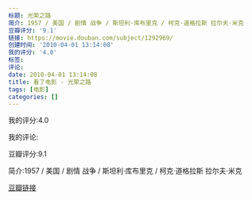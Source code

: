 ```yaml
---
标题: 光荣之路
简介: 1957 / 美国 / 剧情 战争 / 斯坦利·库布里克 / 柯克·道格拉斯 拉尔夫·米克
豆瓣评分: '9.1'
链接: https://movie.douban.com/subject/1292969/
创建时间: '2010-04-01 13:14:08'
我的评分: '4.0'
标签:
评论:
date: 2010-04-01 13:14:08
title: 看了电影 - 光荣之路
tags: [电影]
categories: []
---
```


我的评分:4.0

我的评论:

豆瓣评分:9.1

简介:1957 / 美国 / 剧情 战争 / 斯坦利·库布里克 / 柯克·道格拉斯 拉尔夫·米克

[豆瓣链接](https://movie.douban.com/subject/1292969/)

